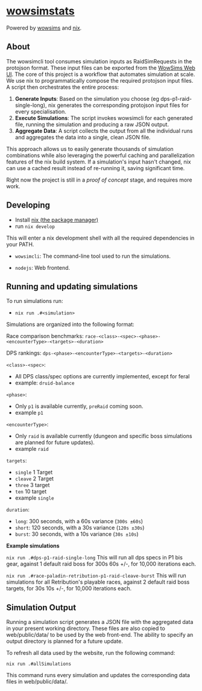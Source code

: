 <h1> <a href="https://wowsimstats.com">wowsimstats</a></h1>

Powered by [wowsims](https://github.com/wowsims/mop) and
[nix](https://nixos.org/guides/how-nix-works/).

## About

The wowsimcli tool consumes simulation inputs as RaidSimRequests in the
protojson format. These input files can be exported from the
[WowSims Web UI](https://wowsims.com). The core of this project is a workflow
that automates simulation at scale. We use nix to programmatically compose the
required protojson input files. A script then orchestrates the entire process:

1. **Generate Inputs**: Based on the simulation you choose (eg
   dps-p1-raid-single-long), nix generates the corresponding protojson input
   files for every specialisation.
2. **Execute Simulations**: The script invokes wowsimcli for each generated
   file, running the simulation and producing a raw JSON output.
3. **Aggregate Data**: A script collects the output from all the individual runs
   and aggregates the data into a single, clean JSON file.

This approach allows us to easily generate thousands of simulation combinations
while also leveraging the powerful caching and parallelization features of the
nix build system. If a simulation's input hasn't changed, nix can use a cached
result instead of re-running it, saving significant time.

Right now the project is still in a _proof of concept_ stage, and requires more
work.

## Developing

- Install [nix (the package manager)](https://nixos.org/download/)
- run `nix develop`

This will enter a nix development shell with all the required dependencies in
your PATH.

- `wowsimcli`: The command-line tool used to run the simulations.

- `nodejs`: Web frontend.

## Running and updating simulations

To run simulations run:

- `nix run .#<simulation>`

Simulations are organized into the following format:

Race comparison benchmarks:
`race-<class>-<spec>-<phase>-<encounterType>-<targets>-<duration>`

DPS rankings: `dps-<phase>-<encounterType>-<targets>-<duration>`

`<class>-<spec>`:

- All DPS class/spec options are currently implemented, except for feral
- example: `druid-balance`

`<phase>`:

- Only `p1` is available currently, `preRaid` coming soon.
- example `p1`

`<encounterType>`:

- Only `raid` is available currently (dungeon and specific boss simulations are
  planned for future updates).
- example `raid`

`targets`:

- `single` 1 Target
- `cleave` 2 Target
- `three` 3 target
- `ten` 10 target
- example `single`

`duration`:

- `long`: 300 seconds, with a 60s variance (`300s ±60s`)
- `short`: 120 seconds, with a 30s variance (`120s ±30s`)
- `burst`: 30 seconds, with a 10s variance (`30s ±10s`)

**Example simulations**

`nix run .#dps-p1-raid-single-long` This will run all dps specs in P1 bis gear,
against 1 default raid boss for 300s 60s +/-, for 10,000 iterations each.

`nix run .#race-paladin-retribution-p1-raid-cleave-burst` This will run
simulations for all Retribution's playable races, against 2 default raid boss
targets, for 30s 10s +/-, for 10,000 iterations each.

## Simulation Output

Running a simulation script generates a JSON file with the aggregated data in
your present working directory. These files are also copied to web/public/data/
to be used by the web front-end. The ability to specify an output directory is
planned for a future update.

To refresh all data used by the website, run the following command:

`nix run .#allSimulations`

This command runs every simulation and updates the corresponding data files in
web/public/data/.
